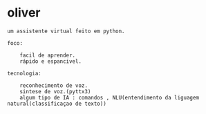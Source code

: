 
# oliver
    um assistente virtual feito em python.

    foco:

        facil de aprender.
        rápido e espancivel.

    tecnologia:

        reconhecimento de voz.
        sintese de voz.(pyttx3)
        algum tipo de IA : comandos , NLU(entendimento da liguagem natural(classificaçao de texto))